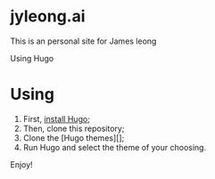 jyleong.ai
==========

This is an personal site for James leong

Using Hugo

# Using

1. First, [install Hugo](https://gohugo.io/overview/installing/);
2. Then, clone this repository;
3. Clone the [Hugo themes][];
4. Run Hugo and select the theme of your choosing.


Enjoy!
